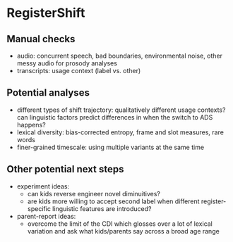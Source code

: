 # RegisterShift

## Manual checks
* audio: concurrent speech, bad boundaries, environmental noise, other messy audio for prosody analyses
* transcripts: usage context (label vs. other)

## Potential analyses
* different types of shift trajectory: qualitatively different usage contexts? can linguistic factors predict differences in when the switch to ADS happens?
* lexical diversity: bias-corrected entropy, frame and slot measures, rare words
* finer-grained timescale: using multiple variants at the same time

## Other potential next steps
* experiment ideas: 
  * can kids reverse engineer novel diminuitives? 
  * are kids more willing to accept second label when different register-specific linguistic features are introduced?
* parent-report ideas:
  * overcome the limit of the CDI which glosses over a lot of lexical variation and ask what kids/parents say across a broad age range
 
 